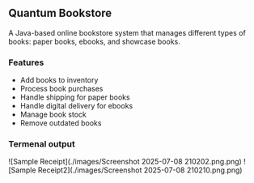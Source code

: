 ## Quantum Bookstore

A Java-based online bookstore system that manages different types of books: paper books, ebooks, and showcase books.

### Features

-   Add books to inventory
-   Process book purchases
-   Handle shipping for paper books
-   Handle digital delivery for ebooks
-   Manage book stock
-   Remove outdated books

### Termenal output
![Sample Receipt](./images/Screenshot 2025-07-08 210202.png.png)
![Sample Receipt2](./images/Screenshot 2025-07-08 210210.png.png)

